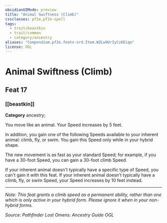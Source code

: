 ```yaml
---
obsidianUIMode: preview
title: "Animal Swiftness (Climb)"
cssclasses: pf2e,pf2e-spell
tags:
  - trait/beastkin
  - trait/common
  - category/ancestry
aliases: "Compendium.pf2e.feats-srd.Item.WZLw9UrIyCz6Eiqo"
license: OGL
---
```

# Animal Swiftness (Climb)
## Feat 17
### [[beastkin]]

**Category** ancestry; 




You move like an animal. Your Speed increases by 5 feet.

In addition, you gain one of the following Speeds available to your inherent animal: climb, fly, or swim. You gain this Speed only while in your hybrid shape.

The new movement is as fast as your standard Speed; for example, if you have a 30-foot Speed, you can gain a 30-foot climb Speed.

If your inherent animal doesn't typically have a specific type of Speed, you can't gain it with this feat. If your inherent animal doesn't typically have a climb, fly, or swim Speed, your Speed increases by 10 feet instead.

* * *

_Note: This feat grants a climb speed as a permanent ability, rather than one which is only active in your hybrid form. Please ignore it when in your non-hybrid forms._

*Source: Pathfinder Lost Omens: Ancestry Guide*
*OGL*
